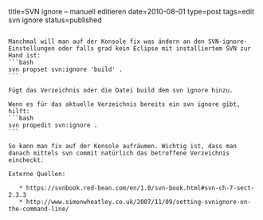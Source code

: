 title=SVN ignore – manuell editieren
date=2010-08-01
type=post
tags=edit svn ignore
status=published
~~~~~~

Manchmal will man auf der Konsole fix was ändern an den SVN-ignore-Einstellungen oder falls grad kein Eclipse mit installiertem SVN zur Hand ist:
```bash
svn propset svn:ignore 'build' .
```

Fügt das Verzeichnis oder die Datei build dem svn ignore hinzu.

Wenn es für das aktuelle Verzeichnis bereits ein svn ignore gibt, hilft:
```bash
svn propedit svn:ignore .
```

So kann man fix auf der Konsole aufräumen. Wichtig ist, dass man danach mittels svn commit natürlich das betroffene Verzeichnis eincheckt.

Externe Quellen:

   * https://svnbook.red-bean.com/en/1.0/svn-book.html#svn-ch-7-sect-2.3.3
   * http://www.simonwheatley.co.uk/2007/11/09/setting-svnignore-on-the-command-line/
